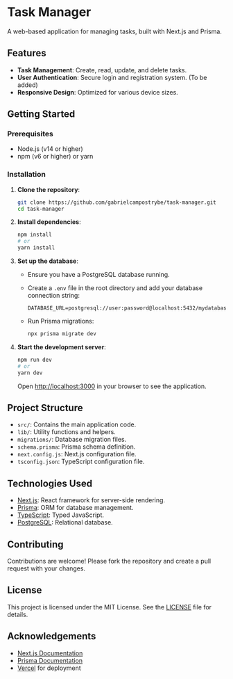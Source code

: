 # Task Manager

A web-based application for managing tasks, built with Next.js and Prisma.

## Features

- **Task Management**: Create, read, update, and delete tasks.
- **User Authentication**: Secure login and registration system. (To be added)
- **Responsive Design**: Optimized for various device sizes.

## Getting Started

### Prerequisites

- Node.js (v14 or higher)
- npm (v6 or higher) or yarn

### Installation

1. **Clone the repository**:

   ```bash
   git clone https://github.com/gabrielcampostrybe/task-manager.git
   cd task-manager
   ```

2. **Install dependencies**:

   ```bash
   npm install
   # or
   yarn install
   ```

3. **Set up the database**:

   - Ensure you have a PostgreSQL database running.
   - Create a `.env` file in the root directory and add your database connection string:

     ```env
     DATABASE_URL=postgresql://user:password@localhost:5432/mydatabase
     ```

   - Run Prisma migrations:

     ```bash
     npx prisma migrate dev
     ```

4. **Start the development server**:

   ```bash
   npm run dev
   # or
   yarn dev
   ```

   Open [http://localhost:3000](http://localhost:3000) in your browser to see the application.

## Project Structure

- `src/`: Contains the main application code.
- `lib/`: Utility functions and helpers.
- `migrations/`: Database migration files.
- `schema.prisma`: Prisma schema definition.
- `next.config.js`: Next.js configuration file.
- `tsconfig.json`: TypeScript configuration file.

## Technologies Used

- [Next.js](https://nextjs.org/): React framework for server-side rendering.
- [Prisma](https://www.prisma.io/): ORM for database management.
- [TypeScript](https://www.typescriptlang.org/): Typed JavaScript.
- [PostgreSQL](https://www.postgresql.org/): Relational database.

## Contributing

Contributions are welcome! Please fork the repository and create a pull request with your changes.

## License

This project is licensed under the MIT License. See the [LICENSE](LICENSE) file for details.

## Acknowledgements

- [Next.js Documentation](https://nextjs.org/docs)
- [Prisma Documentation](https://www.prisma.io/docs)
- [Vercel](https://vercel.com/) for deployment